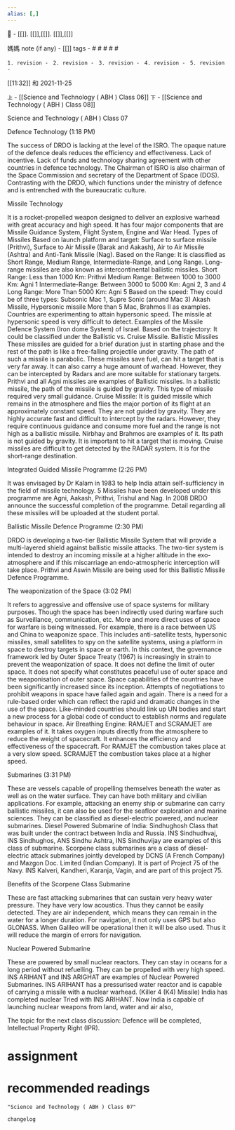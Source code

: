 ```yaml
---
alias: [,]
---
```

🔖 - [[]]. [[]],[[]]. [[]],[[]]

媽媽 note (if any) - [[]]
tags - # # # # #

`1. revision - ` 
`2. revision - `
`3. revision - `
`4. revision - `
`5. revision - `
		
[[11:32]] 和 2021-11-25

`上` - [[Science and Technology ( ABH ) Class 06]]
`下` - [[Science and Technology ( ABH ) Class 08]]


Science and Technology ( ABH ) Class 07

Defence Technology (1:18 PM)

The success of DRDO is lacking at the level of the ISRO.
The opaque nature of the defence deals reduces the efficiency and effectiveness.
Lack of incentive.
Lack of funds and technology sharing agreement with other countries in defence technology.
The Chairman of ISRO is also chairman of the Space Commission and secretary of the Department of Space (DOS). Contrasting with the DRDO, which functions under the ministry of defence and is entrenched with the bureaucratic culture.

Missile Technology

It is a rocket-propelled weapon designed to deliver an explosive warhead with great accuracy and high speed. It has four major components that are Missile Guidance System, Flight System, Engine and War Head.
Types of Missiles
Based on launch platform and target: Surface to surface missile (Prithvi), Surface to Air Missile (Barak and Aakash), Air to Air Missile (Ashtra) and Anti-Tank Missile (Nag).
Based on the Range: It is classified as Short Range, Medium Range, Intermediate-Range, and Long Range. Long-range missiles are also known as intercontinental ballistic missiles.
Short Range: Less than 1000 Km: Prithvi
Medium Range: Between 1000 to 3000 Km: Agni 1
Intermediate-Range: Between 3000 to 5000 Km: Agni 2, 3 and 4
Long Range: More Than 5000 Km: Agni 5
Based on the speed: They could be of three types: Subsonic Mac 1, Supre Sonic (around Mac 3) Akash Missile, Hypersonic missile More than 5 Mac, Brahmos II as examples.
Countries are experimenting to attain hypersonic speed. The missile at hypersonic speed is very difficult to detect.
Examples of the Missile Defence System (Iron dome System) of Israel.
Based on the trajectory: It could be classified under the Ballistic vs. Cruise Missile.
Ballistic Missiles
These missiles are guided for a brief duration just in starting phase and the rest of the path is like a free-falling projectile under gravity.
The path of such a missile is parabolic.
These missiles save fuel, can hit a target that is very far away.
It can also carry a huge amount of warhead.
However, they can be intercepted by Radars and are more suitable for stationary targets. Prithvi and all Agni missiles are examples of Ballistic missiles.
In a ballistic missile, the path of the missile is guided by gravity. This type of missile required very small guidance.
Cruise Missile:
It is guided missile which remains in the atmosphere and flies the major portion of its flight at an approximately constant speed.
They are not guided by gravity.
They are highly accurate fast and difficult to intercept by the radars.
However, they require continuous guidance and consume more fuel and the range is not high as a ballistic missile. Nirbhay and Brahmos are examples of it.
Its path is not guided by gravity.
It is important to hit a target that is moving. Cruise missiles are difficult to get detected by the RADAR system.
It is for the short-range destination.

Integrated Guided Missile Programme  (2:26 PM)

It was envisaged by Dr Kalam in 1983 to help India attain self-sufficiency in the field of missile technology.
5 Missiles have been developed under this programme are Agni, Aakash, Prithvi, Trishul and Nag. In 2008 DRDO announce the successful completion of the programme.
Detail regarding all these missiles will be uploaded at the student portal.

Ballistic Missile Defence Programme         (2:30 PM)

DRDO is developing a two-tier Ballistic Missile System that will provide a multi-layered shield against ballistic missile attacks.
The two-tier system is intended to destroy an incoming missile at a higher altitude in the exo-atmosphere and if this miscarriage an endo-atmospheric interception will take place.
Prithvi and Aswin Missile are being used for this Ballistic Missile Defence Programme.

The weaponization of the Space     (3:02 PM)

It refers to aggressive and offensive use of space systems for military purposes.
Though the space has been indirectly used during warfare such as Surveillance, communication, etc. More and more direct uses of space for warfare is being witnessed. For example, there is a race between US and China to weaponize space. This includes anti-satellite tests, hypersonic missiles, small satellites to spy on the satellite systems, using a platform in space to destroy targets in space or earth.
In this context, the governance framework led by Outer Space Treaty (1967) is increasingly in strain to prevent the weaponization of space.
It does not define the limit of outer space.
It does not specify what constitutes peaceful use of outer space and the weaponisation of outer space.
Space capabilities of the countries have been significantly increased since its inception.
Attempts of negotiations to prohibit weapons in space have failed again and again.
There is a need for a rule-based order which can reflect the rapid and dramatic changes in the use of the space.
Like-minded countries should link up UN bodies and start a new process for a global code of conduct to establish norms and regulate behaviour in space.
Air Breathing Engine: RAMJET and SCRAMJET are examples of it. It takes oxygen inputs directly from the atmosphere to reduce the weight of spacecraft. It enhances the efficiency and effectiveness of the spacecraft. For RAMJET the combustion takes place at a very slow speed. SCRAMJET the combustion takes place at a higher speed.

Submarines       (3:31 PM)

These are vessels capable of propelling themselves beneath the water as well as on the water surface.
They can have both military and civilian applications. For example, attacking an enemy ship or submarine can carry ballistic missiles, it can also be used for the seafloor exploration and marine sciences.
They can be classified as diesel-electric powered, and nuclear submarines.
Diesel Powered Submarine of India: Sindhughosh Class that was built under the contract between India and Russia. INS Sindhudhvaj, INS Sindhughos, ANS Sindhu Ashtra, INS Sindhuvijay are examples of this class of submarine.
Scorpene class submarines are a class of diesel-electric attack submarines jointly developed by DCNS (A French Company) and Mazgon Doc. Limited (Indian Company). It is part of Project 75 of the Navy.
INS Kalveri, Kandheri, Karanja, Vagin, and are part of this project 75.

Benefits of the Scorpene Class Submarine  

These are fast attacking submarines that can sustain very heavy water pressure. They have very low acoustics. Thus they cannot be easily detected.
They are air independent, which means they can remain in the water for a longer duration.
For navigation, it not only uses GPS but also GLONASS. When Galileo will be operational then it will be also used. Thus it will reduce the margin of errors for navigation.

Nuclear Powered Submarine      

These are powered by small nuclear reactors. They can stay in oceans for a long period without refuelling. They can be propelled with very high speed.
INS ARIHANT and INS ARIGHAT are examples of Nuclear Powered Submarines.
INS ARIHANT has a pressurised water reactor and is capable of carrying a missile with a nuclear warhead. (Killer 4 (K4) Missile)
India has completed nuclear Tried with INS ARIHANT. Now India is capable of launching nuclear weapons from land, water and air also,

The topic for the next class discussion: Defence will be completed, Intellectual Property Right (IPR).


# assignment

# recommended readings
```query
"Science and Technology ( ABH ) Class 07"
```

```plain
changelog

```